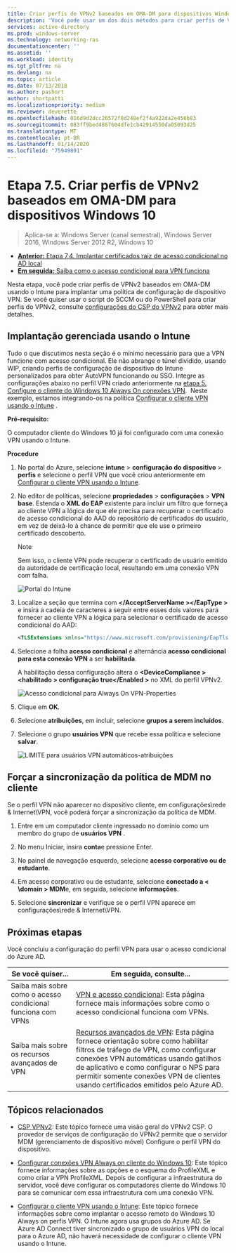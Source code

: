 ```yaml
---
title: Criar perfis de VPNv2 baseados em OMA-DM para dispositivos Windows 10
description: 'Você pode usar um dos dois métodos para criar perfis de VPNv2 baseados em OMA-DM. '
services: active-directory
ms.prod: windows-server
ms.technology: networking-ras
documentationcenter: ''
ms.assetid: ''
ms.workload: identity
ms.tgt_pltfrm: na
ms.devlang: na
ms.topic: article
ms.date: 07/13/2018
ms.author: pashort
author: shortpatti
ms.localizationpriority: medium
ms.reviewer: deverette
ms.openlocfilehash: 016d9d2dcc26572f8d248ef2f4a922da2e456b83
ms.sourcegitcommit: 083ff9bed4867604dfe1cb42914550da05093d25
ms.translationtype: MT
ms.contentlocale: pt-BR
ms.lasthandoff: 01/14/2020
ms.locfileid: "75949891"
---
```

# <a name="step-75-create-oma-dm-based-vpnv2-profiles-to-windows-10-devices"></a>Etapa 7.5. Criar perfis de VPNv2 baseados em OMA-DM para dispositivos Windows 10

>Aplica-se a: Windows Server (canal semestral), Windows Server 2016, Windows Server 2012 R2, Windows 10

- [**Anterior:** Etapa 7,4. Implantar certificados raiz de acesso condicional no AD local](vpn-deploy-cond-access-root-cert-to-on-premise-ad.md)
- [**Em seguida:** Saiba como o acesso condicional para VPN funciona](https://docs.microsoft.com/windows/access-protection/vpn/vpn-conditional-access)

Nesta etapa, você pode criar perfis de VPNv2 baseados em OMA-DM usando o Intune para implantar uma política de configuração de dispositivo VPN. Se você quiser usar o script do SCCM ou do PowerShell para criar perfis do VPNv2, consulte [configurações do CSP do VPNv2](https://docs.microsoft.com/windows/client-management/mdm/vpnv2-csp) para obter mais detalhes. 

## <a name="managed-deployment-using-intune"></a>Implantação gerenciada usando o Intune

Tudo o que discutimos nesta seção é o mínimo necessário para que a VPN funcione com acesso condicional. Ele não abrange o túnel dividido, usando WIP, criando perfis de configuração de dispositivo do Intune personalizados para obter AutoVPN funcionando ou SSO. Integre as configurações abaixo no perfil VPN criado anteriormente na [etapa 5. Configure o cliente do Windows 10 Always On conexões VPN](always-on-vpn/deploy/vpn-deploy-client-vpn-connections.md).  Neste exemplo, estamos integrando-os na política [Configurar o cliente VPN usando o Intune](always-on-vpn/deploy/vpn-deploy-client-vpn-connections.md#configure-the-vpn-client-by-using-intune) . 

**Pré-requisito:**

O computador cliente do Windows 10 já foi configurado com uma conexão VPN usando o Intune.   


**Procedure**

1. No portal do Azure, selecione **intune** > **configuração do dispositivo** > **perfis** e selecione o perfil VPN que você criou anteriormente em [Configurar o cliente VPN usando o Intune](always-on-vpn/deploy/vpn-deploy-client-vpn-connections.md#configure-the-vpn-client-by-using-intune).
    
2. No editor de políticas, selecione **propriedades** > **configurações** > **VPN base**. Estenda o **XML do EAP** existente para incluir um filtro que forneça ao cliente VPN a lógica de que ele precisa para recuperar o certificado de acesso condicional do AAD do repositório de certificados do usuário, em vez de deixá-lo à chance de permitir que ele use o primeiro certificado descoberto.

    >[!NOTE]
    >Sem isso, o cliente VPN pode recuperar o certificado de usuário emitido da autoridade de certificação local, resultando em uma conexão VPN com falha.

    ![Portal do Intune](../../media/Always-On-Vpn/intune-eap-xml.png)

3. Localize a seção que termina com **\</AcceptServerName >\</EapType >** e insira a cadeia de caracteres a seguir entre esses dois valores para fornecer ao cliente VPN a lógica para selecionar o certificado de acesso condicional do AAD:

    ```XML
    <TLSExtensions xmlns="https://www.microsoft.com/provisioning/EapTlsConnectionPropertiesV2"><FilteringInfo xmlns="https://www.microsoft.com/provisioning/EapTlsConnectionPropertiesV3"><EKUMapping><EKUMap><EKUName>AAD Conditional Access</EKUName><EKUOID>1.3.6.1.4.1.311.87</EKUOID></EKUMap></EKUMapping><ClientAuthEKUList Enabled="true"><EKUMapInList><EKUName>AAD Conditional Access</EKUName></EKUMapInList></ClientAuthEKUList></FilteringInfo></TLSExtensions>
    ```

4. Selecione a folha **acesso condicional** e alternância **acesso condicional para esta conexão VPN** a ser **habilitada**.
   
   A habilitação dessa configuração altera o **\<DeviceCompliance >\<habilitado > configuração true\</Enabled >** no XML do perfil VPNv2.

    ![Acesso condicional para Always On VPN-Properties](../../media/Always-On-Vpn/vpn-conditional-access-azure-ad.png)

5. Clique em **OK**.

6. Selecione **atribuições**, em incluir, selecione **grupos a serem incluídos**.

7. Selecione o grupo **usuários VPN** que recebe essa política e selecione **salvar**.

    ![LIMITE para usuários VPN automáticos-atribuições](../../media/Always-On-Vpn/cap-for-auto-vpn-users-assignments.png)

## <a name="force-mdm-policy-sync-on-the-client"></a>Forçar a sincronização da política de MDM no cliente

Se o perfil VPN não aparecer no dispositivo cliente, em configurações\\rede & Internet\\VPN, você poderá forçar a sincronização da política de MDM.

1. Entre em um computador cliente ingressado no domínio como um membro do grupo de **usuários VPN** .

2. No menu Iniciar, insira **conta**e pressione Enter.

3. No painel de navegação esquerdo, selecione **acesso corporativo ou de estudante**.

4. Em acesso corporativo ou de estudante, selecione **conectado a < \domain > MDM**e, em seguida, selecione **informações**.

5. Selecione **sincronizar** e verifique se o perfil VPN aparece em configurações\\rede & Internet\\VPN.


## <a name="next-steps"></a>Próximas etapas

Você concluiu a configuração do perfil VPN para usar o acesso condicional do Azure AD. 

|Se você quiser...  |Em seguida, consulte...  |
|---------|---------|
|Saiba mais sobre como o acesso condicional funciona com VPNs  |[VPN e acesso condicional](https://docs.microsoft.com/windows/access-protection/vpn/vpn-conditional-access): Esta página fornece mais informações sobre como o acesso condicional funciona com VPNs.      |
|Saiba mais sobre os recursos avançados de VPN  |[Recursos avançados de VPN](always-on-vpn/deploy/always-on-vpn-adv-options.md#advanced-vpn-features): Esta página fornece orientação sobre como habilitar filtros de tráfego de VPN, como configurar conexões VPN automáticas usando gatilhos de aplicativo e como configurar o NPS para permitir somente conexões VPN de clientes usando certificados emitidos pelo Azure AD.        |


## <a name="related-topics"></a>Tópicos relacionados

- [CSP VPNv2](https://msdn.microsoft.com/windows/hardware/commercialize/customize/mdm/vpnv2-csp): Este tópico fornece uma visão geral do VPNv2 CSP. O provedor de serviços de configuração do VPNv2 permite que o servidor MDM (gerenciamento de dispositivo móvel) Configure o perfil VPN do dispositivo.

- [Configurar conexões VPN Always on cliente do Windows 10](https://docs.microsoft.com/windows-server/remote/remote-access/vpn/always-on-vpn/deploy/vpn-deploy-client-vpn-connections): Este tópico fornece informações sobre as opções e o esquema do ProfileXML e como criar a VPN ProfileXML. Depois de configurar a infraestrutura do servidor, você deve configurar os computadores cliente do Windows 10 para se comunicar com essa infraestrutura com uma conexão VPN. 

- [Configurar o cliente VPN usando o Intune](https://docs.microsoft.com/windows-server/remote/remote-access/vpn/always-on-vpn/deploy/vpn-deploy-client-vpn-connections#configure-the-vpn-client-by-using-intune): Este tópico fornece informações sobre como implantar o acesso remoto do Windows 10 Always on perfis VPN. O Intune agora usa grupos do Azure AD. Se Azure AD Connect tiver sincronizado o grupo de usuários VPN do local para o Azure AD, não haverá necessidade de configurar o cliente VPN usando o Intune.
